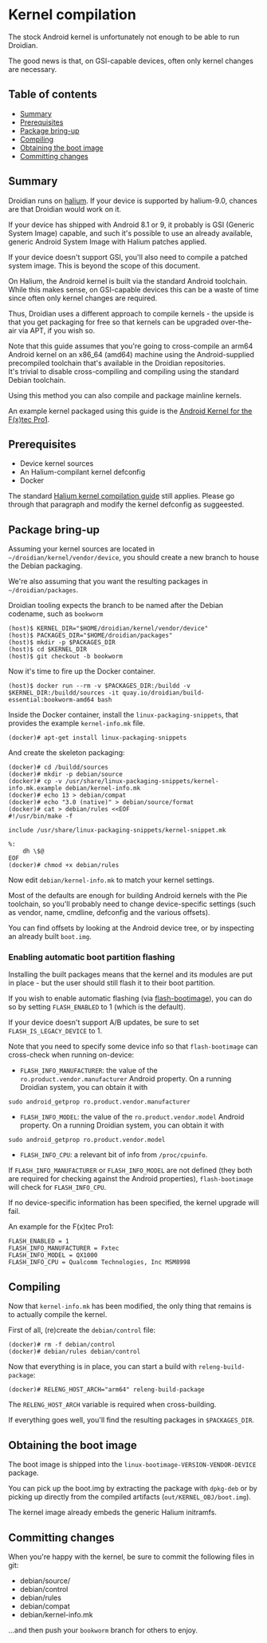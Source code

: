 Kernel compilation
==================

The stock Android kernel is unfortunately not enough to be able to run
Droidian.

The good news is that, on GSI-capable devices, often only kernel changes
are necessary.

Table of contents
-----------------

* [Summary](#summary)
* [Prerequisites](#prerequisites)
* [Package bring-up](#package-bring-up)
* [Compiling](#compiling)
* [Obtaining the boot image](#obtaining-the-boot-image)
* [Committing changes](#committing-changes)

Summary
-------

Droidian runs on [halium](https://halium.org). If your device is
supported by halium-9.0, chances are that Droidian would work
on it.

If your device has shipped with Android 8.1 or 9, it probably is
GSI (Generic System Image) capable, and such it's possible to use
an already available, generic Android System Image with Halium patches
applied.

If your device doesn't support GSI, you'll also need to compile a patched
system image. This is beyond the scope of this document.

On Halium, the Android kernel is built via the standard Android toolchain.  
While this makes sense, on GSI-capable devices this can be a waste of time
since often only kernel changes are required.

Thus, Droidian uses a different approach to compile kernels - the
upside is that you get packaging for free so that kernels can be upgraded
over-the-air via APT, if you wish so.

Note that this guide assumes that you're going to cross-compile an arm64
Android kernel on an x86_64 (amd64) machine using the Android-supplied
precompiled toolchain that's available in the Droidian repositories.  
It's trivial to disable cross-compiling and compiling using the standard
Debian toolchain.

Using this method you can also compile and package mainline kernels.

An example kernel packaged using this guide is the [Android Kernel for the F(x)tec Pro1](https://github.com/droidian/linux-android-fxtec-pro1/tree/feature/bookworm/initial-packaging/debian).

Prerequisites
-------------

* Device kernel sources
* An Halium-compilant kernel defconfig
* Docker

The standard [Halium kernel compilation guide](http://docs.halium.org/en/latest/porting/build-sources.html#modify-the-kernel-configuration)
still applies. Please go through that paragraph and modify the kernel defconfig
as suggeested.

Package bring-up
----------------

Assuming your kernel sources are located in `~/droidian/kernel/vendor/device`,
you should create a new branch to house the Debian packaging.

We're also assuming that you want the resulting packages in `~/droidian/packages`.

Droidian tooling expects the branch to be named after the Debian
codename, such as `bookworm`

	(host)$ KERNEL_DIR="$HOME/droidian/kernel/vendor/device"
	(host)$ PACKAGES_DIR="$HOME/droidian/packages"
	(host)$ mkdir -p $PACKAGES_DIR
	(host)$ cd $KERNEL_DIR
	(host)$ git checkout -b bookworm

Now it's time to fire up the Docker container.

	(host)$ docker run --rm -v $PACKAGES_DIR:/buildd -v $KERNEL_DIR:/buildd/sources -it quay.io/droidian/build-essential:bookworm-amd64 bash

Inside the Docker container, install the `linux-packaging-snippets`, that
provides the example `kernel-info.mk` file.

	(docker)# apt-get install linux-packaging-snippets

And create the skeleton packaging:

	(docker)# cd /buildd/sources
	(docker)# mkdir -p debian/source
	(docker)# cp -v /usr/share/linux-packaging-snippets/kernel-info.mk.example debian/kernel-info.mk
	(docker)# echo 13 > debian/compat
	(docker)# echo "3.0 (native)" > debian/source/format
	(docker)# cat > debian/rules <<EOF
	#!/usr/bin/make -f
	
	include /usr/share/linux-packaging-snippets/kernel-snippet.mk
	
	%:
		dh \$@
	EOF
	(docker)# chmod +x debian/rules

Now edit `debian/kernel-info.mk` to match your kernel settings.

Most of the defaults are enough for building Android kernels with the Pie
toolchain, so you'll probably need to change device-specific settings (such
as vendor, name, cmdline, defconfig and the various offsets).

You can find offsets by looking at the Android device tree, or by inspecting
an already built `boot.img`.

### Enabling automatic boot partition flashing

Installing the built packages means that the kernel and its modules are
put in place - but the user should still flash it to their boot partition.

If you wish to enable automatic flashing (via [flash-bootimage](https://github.com/droidian/flash-bootimage)),
you can do so by setting `FLASH_ENABLED` to 1 (which is the default).

If your device doesn't support A/B updates, be sure to set `FLASH_IS_LEGACY_DEVICE`
to 1.

Note that you need to specify some device info so that `flash-bootimage`
can cross-check when running on-device:

* `FLASH_INFO_MANUFACTURER`: the value of the `ro.product.vendor.manufacturer`
Android property. On a running Droidian system, you can obtain it with

```
sudo android_getprop ro.product.vendor.manufacturer
```

* `FLASH_INFO_MODEL`: the value of the `ro.product.vendor.model`
Android property. On a running Droidian system, you can obtain it with

```
sudo android_getprop ro.product.vendor.model
```

* `FLASH_INFO_CPU`: a relevant bit of info from `/proc/cpuinfo`.

If `FLASH_INFO_MANUFACTURER` or `FLASH_INFO_MODEL` are not defined (they both
are required for checking against the Android properties), `flash-bootimage`
will check for `FLASH_INFO_CPU`.

If no device-specific information has been specified, the kernel upgrade
will fail.

An example for the F(x)tec Pro1:

```
FLASH_ENABLED = 1
FLASH_INFO_MANUFACTURER = Fxtec
FLASH_INFO_MODEL = QX1000
FLASH_INFO_CPU = Qualcomm Technologies, Inc MSM8998
```

Compiling
---------

Now that `kernel-info.mk` has been modified, the only thing that remains
is to actually compile the kernel.

First of all, (re)create the `debian/control` file:

	(docker)# rm -f debian/control
	(docker)# debian/rules debian/control
	
Now that everything is in place, you can start a build with `releng-build-package`:

	(docker)# RELENG_HOST_ARCH="arm64" releng-build-package
	
The `RELENG_HOST_ARCH` variable is required when cross-building.

If everything goes well, you'll find the resulting packages in `$PACKAGES_DIR`.

Obtaining the boot image
------------------------

The boot image is shipped into the `linux-bootimage-VERSION-VENDOR-DEVICE`
package.

You can pick up the boot.img by extracting the package with `dpkg-deb` or
by picking up directly from the compiled artifacts (`out/KERNEL_OBJ/boot.img`).

The kernel image already embeds the generic Halium initramfs.

Committing changes
------------------

When you're happy with the kernel, be sure to commit the following files in git:

* debian/source/
* debian/control
* debian/rules
* debian/compat
* debian/kernel-info.mk

...and then push your `bookworm` branch for others to enjoy.
